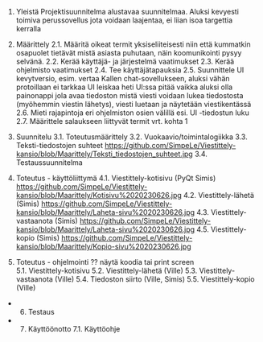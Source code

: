 1. Yleistä
   Projektisuunnitelma alustavaa suunnitelmaa. Aluksi kevyesti toimiva perussovellus jota voidaan laajentaa,
ei liian isoa targettia kerralla


2. Määrittely
   2.1. Määritä oikeat termit yksiseliiteisesti niin että kummatkin osapuolet tietävät
   mistä asiasta puhutaan, näin koomunikointi pysyy selvänä.
   2.2. Kerää käyttäjä- ja järjestelmä vaatimukset
   2.3. Kerää ohjelmisto vaatimukset
   2.4. Tee käyttäjätapauksia
   2.5. Suunnittele UI kevytversio, esim. vertaa Kallen chat-sovellukseen, aluksi vähän protoillaan ei tarkkaa UI leiskaa heti
   UI:ssa pitää vaikka aluksi olla painonappi jola avaa tiedoston mistä viesti voidaan lukea tiedostosta (myöhemmin viestin 
   lähetys), viesti luetaan ja näytetään viestikentässä
   2.6. Mieti rajapintoja eri ohjelmiston osien välillä esi. UI -tiedostun luku
   2.7. Määrittele salaukseen liittyvät termit vrt. kohta 1


3. Suunnitelu
   3.1. Toteutusmäärittely
   3.2. Vuokaavio/toimintalogiikka
   3.3. Teksti-tiedostojen suhteet https://github.com/SimpeLe/Viestittely-kansio/blob/Maarittely/Teksti_tiedostojen_suhteet.jpg
   3.4. Testaussuunnitelma

   
4. Toteutus - käyttöliittymä
   4.1. Viestittely-kotisivu (PyQt Simis) https://github.com/SimpeLe/Viestittely-kansio/blob/Maarittely/Kotisivu%2020230626.jpg
   4.2. Viestittely-lähetä (Simis) https://github.com/SimpeLe/Viestittely-kansio/blob/Maarittely/Laheta-sivu%2020230626.jpg
   4.3. Viestittely-vastaanota (Simis) https://github.com/SimpeLe/Viestittely-kansio/blob/Maarittely/Laheta-sivu%2020230626.jpg
   4.5. Viestittely-kopio (Simis) https://github.com/SimpeLe/Viestittely-kansio/blob/Maarittely/Kopio-sivu%2020230626.jpg
   
   
5. Toteutus - ohjelmointi
?? näytä koodia tai print screen  
   5.1. Viestittely-kotisivu 
   5.2. Viestittely-lähetä (Ville)
   5.3. Viestittely-vastaanota (Ville)
   5.4. Tiedoston siirto (Ville, Simis)
   5.5. Viestittely-kopio (Ville)

   
- 6. Testaus

   
- 7. Käyttöönotto
   7.1. Käyttöohje


